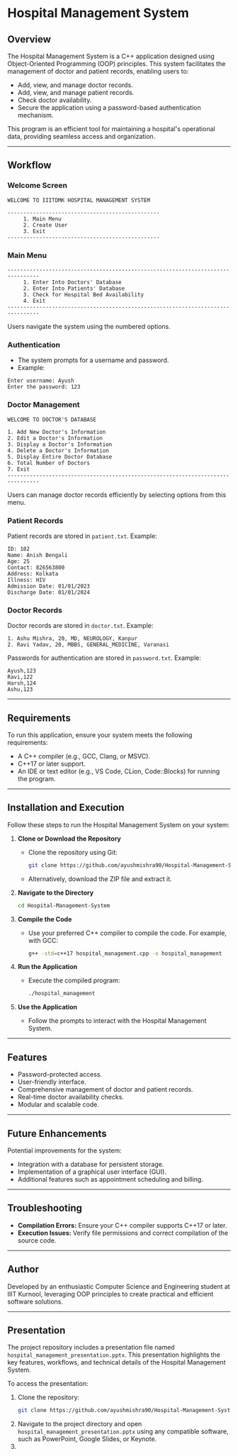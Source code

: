 # Hospital Management System

## Overview
The Hospital Management System is a C++ application designed using Object-Oriented Programming (OOP) principles. This system facilitates the management of doctor and patient records, enabling users to:

- Add, view, and manage doctor records.
- Add, view, and manage patient records.
- Check doctor availability.
- Secure the application using a password-based authentication mechanism.

This program is an efficient tool for maintaining a hospital's operational data, providing seamless access and organization.

---

## Workflow
### Welcome Screen
```
WELCOME TO IIITDMK HOSPITAL MANAGEMENT SYSTEM

------------------------------------------------     
     1. Main Menu
     2. Create User
     3. Exit
------------------------------------------------
```
### Main Menu
```
--------------------------------------------------------------------------------
     1. Enter Into Doctors' Database
     2. Enter Into Patients' Database
     3. Check for Hospital Bed Availability
     4. Exit
--------------------------------------------------------------------------------
```
Users navigate the system using the numbered options.

### Authentication
- The system prompts for a username and password.
- Example:
```
Enter username: Ayush
Enter the password: 123
```

### Doctor Management
```
WELCOME TO DOCTOR'S DATABASE

1. Add New Doctor's Information
2. Edit a Doctor's Information
3. Display a Doctor's Information
4. Delete a Doctor's Information
5. Display Entire Doctor Database
6. Total Number of Doctors
7. Exit
--------------------------------------------------------------------------------
```
Users can manage doctor records efficiently by selecting options from this menu.

### Patient Records
Patient records are stored in `patient.txt`. Example:
```
ID: 102
Name: Anish Bengali
Age: 25
Contact: 826563800
Address: Kolkata
Illness: HIV
Admission Date: 01/01/2023
Discharge Date: 01/01/2024
```

### Doctor Records
Doctor records are stored in `doctor.txt`. Example:
```
1. Ashu Mishra, 20, MD, NEUROLOGY, Kanpur
2. Ravi Yadav, 20, MBBS, GENERAL_MEDICINE, Varanasi
```

Passwords for authentication are stored in `password.txt`. Example:
```
Ayush,123
Ravi,122
Harsh,124
Ashu,123
```

---

## Requirements
To run this application, ensure your system meets the following requirements:

- A C++ compiler (e.g., GCC, Clang, or MSVC).
- C++17 or later support.
- An IDE or text editor (e.g., VS Code, CLion, Code::Blocks) for running the program.

---

## Installation and Execution
Follow these steps to run the Hospital Management System on your system:

1. **Clone or Download the Repository**
   - Clone the repository using Git:
     ```bash
     git clone https://github.com/ayushmishra90/Hospital-Management-System
     ```
   - Alternatively, download the ZIP file and extract it.

2. **Navigate to the Directory**
   ```bash
   cd Hospital-Management-System
   ```

3. **Compile the Code**
   - Use your preferred C++ compiler to compile the code. For example, with GCC:
     ```bash
     g++ -std=c++17 hospital_management.cpp -o hospital_management
     ```

4. **Run the Application**
   - Execute the compiled program:
     ```bash
     ./hospital_management
     ```

5. **Use the Application**
   - Follow the prompts to interact with the Hospital Management System.

---

## Features
- Password-protected access.
- User-friendly interface.
- Comprehensive management of doctor and patient records.
- Real-time doctor availability checks.
- Modular and scalable code.

---

## Future Enhancements
Potential improvements for the system:

- Integration with a database for persistent storage.
- Implementation of a graphical user interface (GUI).
- Additional features such as appointment scheduling and billing.

---

## Troubleshooting
- **Compilation Errors:** Ensure your C++ compiler supports C++17 or later.
- **Execution Issues:** Verify file permissions and correct compilation of the source code.

---

## Author
Developed by an enthusiastic Computer Science and Engineering student at IIIT Kurnool, leveraging OOP principles to create practical and efficient software solutions.

---

## Presentation
The project repository includes a presentation file named `hospital_management_presentation.pptx`. This presentation highlights the key features, workflows, and technical details of the Hospital Management System. 

To access the presentation:

1. Clone the repository:
   ```bash
   git clone https://github.com/ayushmishra90/Hospital-Management-System
   ```
2. Navigate to the project directory and open `hospital_management_presentation.pptx` using any compatible software, such as PowerPoint, Google Slides, or Keynote.
3. 

